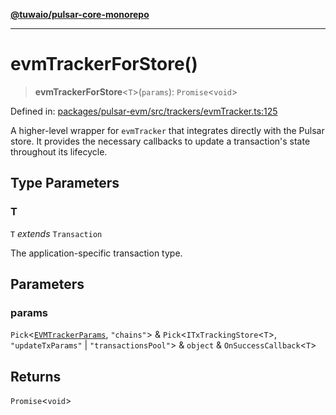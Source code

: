 [**@tuwaio/pulsar-core-monorepo**](../../../README.md)

***

# evmTrackerForStore()

> **evmTrackerForStore**\<`T`\>(`params`): `Promise`\<`void`\>

Defined in: [packages/pulsar-evm/src/trackers/evmTracker.ts:125](https://github.com/TuwaIO/pulsar-core/blob/fb805c8a985eeff730f01b9c69cab18b0026a187/packages/pulsar-evm/src/trackers/evmTracker.ts#L125)

A higher-level wrapper for `evmTracker` that integrates directly with the Pulsar store.
It provides the necessary callbacks to update a transaction's state throughout its lifecycle.

## Type Parameters

### T

`T` *extends* `Transaction`

The application-specific transaction type.

## Parameters

### params

`Pick`\<[`EVMTrackerParams`](../type-aliases/EVMTrackerParams.md), `"chains"`\> & `Pick`\<`ITxTrackingStore`\<`T`\>, `"updateTxParams"` \| `"transactionsPool"`\> & `object` & `OnSuccessCallback`\<`T`\>

## Returns

`Promise`\<`void`\>
